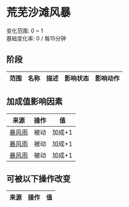 # 荒芜沙滩风暴  
变化范围: 0 ~ 1  
基础变化率: 0 / 每15分钟  
## 阶段  
范围  |  名称  |  描述  |  影响状态  |  影响动作  
----  |  ----  |  ----  |  ----  |  ----  
## 加成值影响因素  
来源  |  操作  |  值  
----  |  ----  |  ----  
[暴风雨](TropicalIsland_Storm.md)  |  被动  |  加成+1  
[暴风雨](TropicalIsland_StormInfinite.md)  |  被动  |  加成+1  
[暴风雨](TropicalIsland_StormStart.md)  |  被动  |  加成+1  
## 可被以下操作改变  
来源  |  操作  |  值  
----  |  ----  |  ----  
